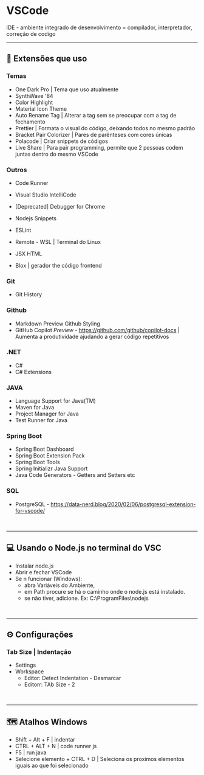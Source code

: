 # VSCode
IDE - ambiente integrado de desenvolvimento = compilador, interpretador, correção de codigo

---
## 🧮 Extensões que uso

### Temas <br>

- One Dark Pro | Tema que uso atualmente
- SynthWave '84
- Color Highlight
- Material Icon Theme
- Auto Rename Tag | Alterar a tag sem se preocupar com a tag de fechamento
- Prettier | Formata o visual do código, deixando todos no mesmo padrão
- Bracket Pair Colorizer | Pares de parênteses com cores únicas
- Polacode | Criar snippets de códigos 
- Live Share | Para pair programming, permite que 2 pessoas codem juntas dentro do mesmo VSCode

### Outros <br>

- Code Runner
- Visual Studio IntelliCode
- [Deprecated] Debugger for Chrome

- Nodejs Snippets
- ESLint
- Remote - WSL | Terminal do Linux
- JSX HTML <tags/>
- Blox | gerador the código frontend

### Git
- Git History

### Github
- Markdown Preview Github Styling
- GitHub Copilot *Preview* - https://github.com/github/copilot-docs | Aumenta a produtividade ajudando a gerar código repetitivos

### .NET
- C#
- C# Extensions

### JAVA
- Language Support for Java(TM)
- Maven for Java
- Project Manager for Java
- Test Runner for Java

### Spring Boot
- Spring Boot Dashboard
- Spring Boot Extension Pack
- Spring Boot Tools
- Spring Initializr Java Support
- Java Code Generators - Getters and Setters etc

### SQL
- PostgreSQL - https://data-nerd.blog/2020/02/06/postgresql-extension-for-vscode/
<br>

---
## 💻 Usando o Node.js no terminal do VSC

- Instalar node.js
- Abrir e fechar VSCode
- Se n funcionar (Windows):
  - abra Variáveis do Ambiente, 
  - em Path procure se há o caminho onde o node.js está instalado. 
  - se não tiver, adicione. Ex: C:\ProgramFiles\nodejs  
<br>

---
## ⚙️ Configurações 

### Tab Size | Indentação

- Settings
- Workspace
  - Editor: Detect Indentation - Desmarcar
  - Editorr: TAb Size -  2
<br>

---
## 🗺️ Atalhos Windows

- Shift + Alt + F | indentar
- CTRL + ALT + N | code runner js
- F5 | run java
- Selecione elemento + CTRL + D | Seleciona os proximos elementos iguais ao que foi selecionado
